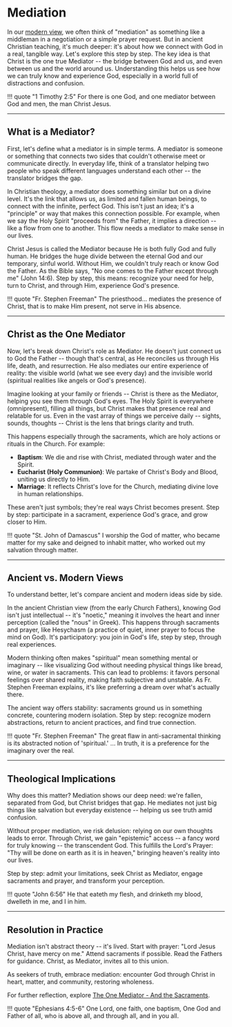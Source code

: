 # Mediation

<!--
Lord Jesus Christ, Son of God
Have mercy on me, a sinner

Protect me from the evil one.
Enlighten my mind and my heart so that your wisdom may be revealed and articulated, all for your glory.

Lord Jesus Christ, Son of God
Have mercy on me, a sinner 
-->

In our [modern view](../modern-views/index.md), we often think of "mediation" as something like a middleman in a negotiation or a simple prayer request. But in ancient Christian teaching, it's much deeper: it's about how we connect with God in a real, tangible way. Let's explore this step by step. The key idea is that Christ is the one true Mediator -- the bridge between God and us, and even between us and the world around us. Understanding this helps us see how we can truly know and experience God, especially in a world full of distractions and confusion.

!!! quote "1 Timothy 2:5"
    For there is one God, and one mediator between God and men, the man Christ Jesus.




---

## What is a Mediator?

First, let's define what a mediator is in simple terms. A mediator is someone or something that connects two sides that couldn't otherwise meet or communicate directly. In everyday life, think of a translator helping two people who speak different languages understand each other -- the translator bridges the gap.

In Christian theology, a mediator does something similar but on a divine level. It's the link that allows us, as limited and fallen human beings, to connect with the infinite, perfect God. This isn't just an idea; it's a "principle" or way that makes this connection possible. For example, when we say the Holy Spirit "proceeds from" the Father, it implies a direction -- like a flow from one to another. This flow needs a mediator to make sense in our lives.

Christ Jesus is called the Mediator because He is both fully God and fully human. He bridges the huge divide between the eternal God and our temporary, sinful world. Without Him, we couldn't truly reach or know God the Father. As the Bible says, "No one comes to the Father except through me" (John 14:6). Step by step, this means: recognize your need for help, turn to Christ, and through Him, experience God's presence.

!!! quote "Fr. Stephen Freeman"
    The priesthood... mediates the presence of Christ, that is to make Him present, not serve in His absence.




---

## Christ as the One Mediator

Now, let's break down Christ's role as Mediator. He doesn't just connect us to God the Father -- though that's central, as He reconciles us through His life, death, and resurrection. He also mediates our entire experience of reality: the visible world (what we see every day) and the invisible world (spiritual realities like angels or God's presence).

Imagine looking at your family or friends -- Christ is there as the Mediator, helping you see them through God's eyes. The Holy Spirit is everywhere (omnipresent), filling all things, but Christ makes that presence real and relatable for us. Even in the vast array of things we perceive daily -- sights, sounds, thoughts -- Christ is the lens that brings clarity and truth.

This happens especially through the sacraments, which are holy actions or rituals in the Church. For example:
- **Baptism**: We die and rise with Christ, mediated through water and the Spirit.
- **Eucharist (Holy Communion)**: We partake of Christ's Body and Blood, uniting us directly to Him.
- **Marriage**: It reflects Christ's love for the Church, mediating divine love in human relationships.

These aren't just symbols; they're real ways Christ becomes present. Step by step: participate in a sacrament, experience God's grace, and grow closer to Him.

!!! quote "St. John of Damascus"
    I worship the God of matter, who became matter for my sake and deigned to inhabit matter, who worked out my salvation through matter.




---

## Ancient vs. Modern Views

To understand better, let's compare ancient and modern ideas side by side.

In the ancient Christian view (from the early Church Fathers), knowing God isn't just intellectual -- it's "noetic," meaning it involves the heart and inner perception (called the "nous" in Greek). This happens through sacraments and prayer, like Hesychasm (a practice of quiet, inner prayer to focus the mind on God). It's participatory: you join in God's life, step by step, through real experiences.

Modern thinking often makes "spiritual" mean something mental or imaginary -- like visualizing God without needing physical things like bread, wine, or water in sacraments. This can lead to problems: it favors personal feelings over shared reality, making faith subjective and unstable. As Fr. Stephen Freeman explains, it's like preferring a dream over what's actually there.

The ancient way offers stability: sacraments ground us in something concrete, countering modern isolation. Step by step: recognize modern abstractions, return to ancient practices, and find true connection.

!!! quote "Fr. Stephen Freeman"
    The great flaw in anti-sacramental thinking is its abstracted notion of 'spiritual.' ... In truth, it is a preference for the imaginary over the real.




---

## Theological Implications

Why does this matter? Mediation shows our deep need: we're fallen, separated from God, but Christ bridges that gap. He mediates not just big things like salvation but everyday existence -- helping us see truth amid confusion.

Without proper mediation, we risk delusion: relying on our own thoughts leads to error. Through Christ, we gain "epistemic" access -- a fancy word for truly knowing -- the transcendent God. This fulfills the Lord's Prayer: "Thy will be done on earth as it is in heaven," bringing heaven's reality into our lives.

Step by step: admit your limitations, seek Christ as Mediator, engage sacraments and prayer, and transform your perception.

!!! quote "John 6:56"
    He that eateth my flesh, and drinketh my blood, dwelleth in me, and I in him.




---

## Resolution in Practice

Mediation isn't abstract theory -- it's lived. Start with prayer: "Lord Jesus Christ, have mercy on me." Attend sacraments if possible. Read the Fathers for guidance. Christ, as Mediator, invites all to this union.

As seekers of truth, embrace mediation: encounter God through Christ in heart, matter, and community, restoring wholeness.

For further reflection, explore [The One Mediator - And the Sacraments](https://blogs.ancientfaith.com/glory2godforallthings/2020/02/15/the-one-mediator-and-the-sacraments/).

!!! quote "Ephesians 4:5-6"
    One Lord, one faith, one baptism, One God and Father of all, who is above all, and through all, and in you all.



